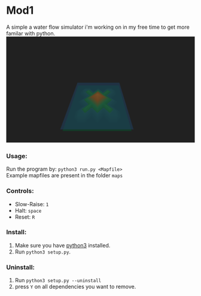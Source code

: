 # Mod1
A simple a water flow simulator i'm working on in my free time to get more familar with python.
![Screenshot](examplePicture.png)
### Usage:
Run the program by: `python3 run.py <Mapfile>` <br/>
Example mapfiles are present in the folder `maps`

### Controls:
  * Slow-Raise: `1`
  * Halt: `space`
  * Reset: `R`

### Install:
  1. Make sure you have [python3](https://www.python.org/downloads/) installed.
  2. Run `python3 setup.py`.
  
### Uninstall:
  1. Run `python3 setup.py --uninstall`
  2. press `Y` on all dependencies you want to remove.
  
